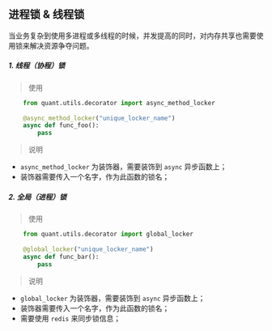 
## 进程锁 & 线程锁

当业务复杂到使用多进程或多线程的时候，并发提高的同时，对内存共享也需要使用锁来解决资源争夺问题。


##### 1. 线程（协程）锁

> 使用  

```python
    from quant.utils.decorator import async_method_locker
    
    @async_method_locker("unique_locker_name")
    async def func_foo():
        pass
```

> 说明  
- `async_method_locker` 为装饰器，需要装饰到 `async` 异步函数上；
- 装饰器需要传入一个名字，作为此函数的锁名；


##### 2. 全局（进程）锁

> 使用  

```python
    from quant.utils.decorator import global_locker
    
    @global_locker("unique_locker_name")
    async def func_bar():
        pass
```

> 说明  
- `global_locker` 为装饰器，需要装饰到 `async` 异步函数上；
- 装饰器需要传入一个名字，作为此函数的锁名；
- 需要使用 `redis` 来同步锁信息；
